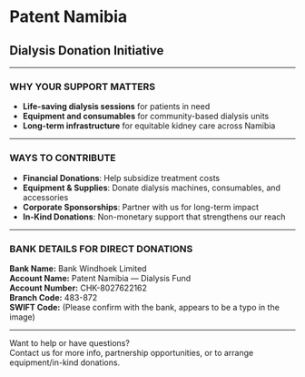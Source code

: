 # Patent Namibia  
## Dialysis Donation Initiative

---

### WHY YOUR SUPPORT MATTERS

- **Life-saving dialysis sessions** for patients in need
- **Equipment and consumables** for community-based dialysis units
- **Long-term infrastructure** for equitable kidney care across Namibia

---

### WAYS TO CONTRIBUTE

- **Financial Donations**: Help subsidize treatment costs
- **Equipment & Supplies**: Donate dialysis machines, consumables, and accessories
- **Corporate Sponsorships**: Partner with us for long-term impact
- **In-Kind Donations**: Non-monetary support that strengthens our reach

---

### BANK DETAILS FOR DIRECT DONATIONS

**Bank Name:** Bank Windhoek Limited  
**Account Name:** Patent Namibia — Dialysis Fund  
**Account Number:** CHK-8027622162  
**Branch Code:** 483-872  
**SWIFT Code:** (Please confirm with the bank, appears to be a typo in the image)

---

Want to help or have questions?  
Contact us for more info, partnership opportunities, or to arrange equipment/in-kind donations.